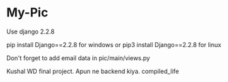 # My-Pic
Use django 2.2.8

pip install Django==2.2.8 for windows
or
pip3 install Django==2.2.8 for linux

Don't forget to add email data in pic/main/views.py

Kushal WD final project.
Apun ne backend kiya. compiled_life
